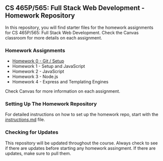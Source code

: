 ## CS 465P/565: Full Stack Web Development - Homework Repository

In this repository, you will find starter files for the homework assignments for CS 465P/565: Full Stack Web Development. Check the Canvas classroom for more details on each assignment.

### Homework Assignments

- [Homework 0 - Git / Setup](https://github.com/caterinasworld/webdev-homework/blob/main/hw0/hw0.md)
- Homework 1 - Setup and JavaScript
- Homework 2 - JavaScript
- Homework 3 - Node.js
- Homework 4 - Express and Templating Engines

Check Canvas for more information on each assignment.

### Setting Up The Homework Repository

For detailed instructions on how to set up the homework repo, start with the [_instructions_.md](https://github.com/caterinasworld/fullstack-homework/blob/main/hw1/_instructions.md) file.

### Checking for Updates

This repository will be updated throughout the course. Always check to see if there are updates before starting any homework assingment. If there are updates, make sure to pull them.
